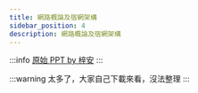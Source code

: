 ```yaml
---
title: 網路概論及宿網架構
sidebar_position: 4
description: 網路概論及宿網架構
---
```


:::info
[原始 PPT by 梓安](https://docs.google.com/presentation/d/19p6zphzeNuVWhBqyKWRw194KMD1PFM2S/edit?rtpof=true&sd=true)
:::

:::warning
太多了，大家自己下載來看，沒法整理
:::
